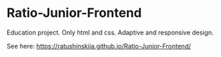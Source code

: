 # Ratio-Junior-Frontend

Education project. Only html and css. Adaptive and responsive design.

See here: https://ratushinskiia.github.io/Ratio-Junior-Frontend/
